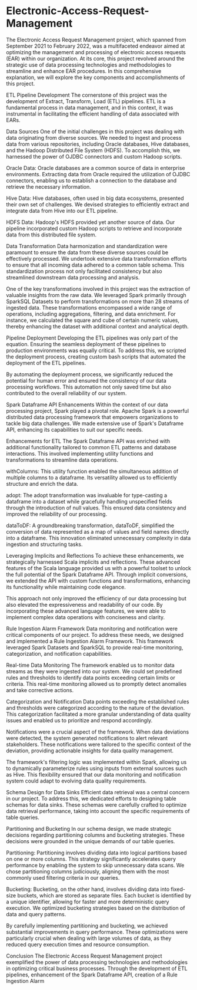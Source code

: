 # Electronic-Access-Request-Management
The Electronic Access Request Management project, which spanned from September 2021 to February 2022, was a multifaceted endeavor aimed at optimizing the management and processing of electronic access requests (EAR) within our organization. At its core, this project revolved around the strategic use of data processing technologies and methodologies to streamline and enhance EAR procedures. In this comprehensive explanation, we will explore the key components and accomplishments of this project.

ETL Pipeline Development
The cornerstone of this project was the development of Extract, Transform, Load (ETL) pipelines. ETL is a fundamental process in data management, and in this context, it was instrumental in facilitating the efficient handling of data associated with EARs.

Data Sources
One of the initial challenges in this project was dealing with data originating from diverse sources. We needed to ingest and process data from various repositories, including Oracle databases, Hive databases, and the Hadoop Distributed File System (HDFS). To accomplish this, we harnessed the power of OJDBC connectors and custom Hadoop scripts.

Oracle Data: Oracle databases are a common source of data in enterprise environments. Extracting data from Oracle required the utilization of OJDBC connectors, enabling us to establish a connection to the database and retrieve the necessary information.

Hive Data: Hive databases, often used in big data ecosystems, presented their own set of challenges. We devised strategies to efficiently extract and integrate data from Hive into our ETL pipeline.

HDFS Data: Hadoop's HDFS provided yet another source of data. Our pipeline incorporated custom Hadoop scripts to retrieve and incorporate data from this distributed file system.

Data Transformation
Data harmonization and standardization were paramount to ensure the data from these diverse sources could be effectively processed. We undertook extensive data transformation efforts to ensure that all incoming data adhered to a common table schema. This standardization process not only facilitated consistency but also streamlined downstream data processing and analysis.

One of the key transformations involved in this project was the extraction of valuable insights from the raw data. We leveraged Spark primarily through SparkSQL Datasets to perform transformations on more than 28 streams of ingested data. These transformations encompassed a wide range of operations, including aggregations, filtering, and data enrichment. For instance, we calculated the square and cube of certain numeric values, thereby enhancing the dataset with additional context and analytical depth.

Pipeline Deployment
Developing the ETL pipelines was only part of the equation. Ensuring the seamless deployment of these pipelines to production environments was equally critical. To address this, we scripted the deployment process, creating custom bash scripts that automated the deployment of the ETL pipelines.

By automating the deployment process, we significantly reduced the potential for human error and ensured the consistency of our data processing workflows. This automation not only saved time but also contributed to the overall reliability of our system.

Spark Dataframe API Enhancements
Within the context of our data processing project, Spark played a pivotal role. Apache Spark is a powerful distributed data processing framework that empowers organizations to tackle big data challenges. We made extensive use of Spark's Dataframe API, enhancing its capabilities to suit our specific needs.

Enhancements for ETL
The Spark Dataframe API was enriched with additional functionality tailored to common ETL patterns and database interactions. This involved implementing utility functions and transformations to streamline data operations.

withColumns: This utility function enabled the simultaneous addition of multiple columns to a dataframe. Its versatility allowed us to efficiently structure and enrich the data.

adopt: The adopt transformation was invaluable for type-casting a dataframe into a dataset while gracefully handling unspecified fields through the introduction of null values. This ensured data consistency and improved the reliability of our processing.

dataToDF: A groundbreaking transformation, dataToDF, simplified the conversion of data represented as a map of values and field names directly into a dataframe. This innovation eliminated unnecessary complexity in data ingestion and structuring tasks.

Leveraging Implicits and Reflections
To achieve these enhancements, we strategically harnessed Scala implicits and reflections. These advanced features of the Scala language provided us with a powerful toolset to unlock the full potential of the Spark Dataframe API. Through implicit conversions, we extended the API with custom functions and transformations, enhancing its functionality while maintaining code elegance.

This approach not only improved the efficiency of our data processing but also elevated the expressiveness and readability of our code. By incorporating these advanced language features, we were able to implement complex data operations with conciseness and clarity.

Rule Ingestion Alarm Framework
Data monitoring and notification were critical components of our project. To address these needs, we designed and implemented a Rule Ingestion Alarm Framework. This framework leveraged Spark Datasets and SparkSQL to provide real-time monitoring, categorization, and notification capabilities.

Real-time Data Monitoring
The framework enabled us to monitor data streams as they were ingested into our system. We could set predefined rules and thresholds to identify data points exceeding certain limits or criteria. This real-time monitoring allowed us to promptly detect anomalies and take corrective actions.

Categorization and Notification
Data points exceeding the established rules and thresholds were categorized according to the nature of the deviation. This categorization facilitated a more granular understanding of data quality issues and enabled us to prioritize and respond accordingly.

Notifications were a crucial aspect of the framework. When data deviations were detected, the system generated notifications to alert relevant stakeholders. These notifications were tailored to the specific context of the deviation, providing actionable insights for data quality management.

The framework's filtering logic was implemented within Spark, allowing us to dynamically parameterize rules using inputs from external sources such as Hive. This flexibility ensured that our data monitoring and notification system could adapt to evolving data quality requirements.

Schema Design for Data Sinks
Efficient data retrieval was a central concern in our project. To address this, we dedicated efforts to designing table schemas for data sinks. These schemas were carefully crafted to optimize data retrieval performance, taking into account the specific requirements of table queries.

Partitioning and Bucketing
In our schema design, we made strategic decisions regarding partitioning columns and bucketing strategies. These decisions were grounded in the unique demands of our table queries.

Partitioning: Partitioning involves dividing data into logical partitions based on one or more columns. This strategy significantly accelerates query performance by enabling the system to skip unnecessary data scans. We chose partitioning columns judiciously, aligning them with the most commonly used filtering criteria in our queries.

Bucketing: Bucketing, on the other hand, involves dividing data into fixed-size buckets, which are stored as separate files. Each bucket is identified by a unique identifier, allowing for faster and more deterministic query execution. We optimized bucketing strategies based on the distribution of data and query patterns.

By carefully implementing partitioning and bucketing, we achieved substantial improvements in query performance. These optimizations were particularly crucial when dealing with large volumes of data, as they reduced query execution times and resource consumption.

Conclusion
The Electronic Access Request Management project exemplified the power of data processing technologies and methodologies in optimizing critical business processes. Through the development of ETL pipelines, enhancement of the Spark Dataframe API, creation of a Rule Ingestion Alarm
